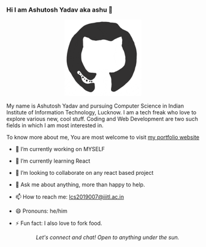 ### Hi I am Ashutosh Yadav aka ashu 👋

 <p align="center"><img src="https://github.com/yadavashu/yadavashu/blob/main/octo.gif?raw=true" width=200 height=200></p>
<p>My name is Ashutosh Yadav and pursuing Computer Science in Indian Institute of Information Technology, Lucknow. I am a tech freak who love to explore various new, cool stuff. Coding and Web Development are two such fields in which I am most interested in.</p> 

To know more about me, You are most welcome to visit [my portfolio website](https://portfolio-ashutosh.herokuapp.com/)



- 🔭 I’m currently working on MYSELF
- 🌱 I’m currently learning React
- 👯 I’m looking to collaborate on any react based project
- 💬 Ask me about anything, more than happy to help.
- 📫 How to reach me: [lcs2019007@iiitl.ac.in](lcs2019007@iiitl.ac.in)
- 😄 Pronouns: he/him
- ⚡ Fun fact: I also love to fork food.
  
  
  <p align="center" ><i>Let's connect and chat! Open to anything under the sun.</i></p>
                                          
